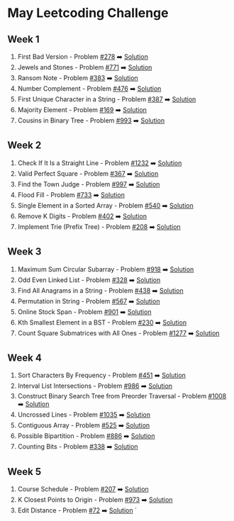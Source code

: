 # May Leetcoding Challenge

## Week 1
   1. First Bad Version - Problem [#278](https://leetcode.com/problems/first-bad-version/) :arrow_right: [Solution](https://github.com/deepanshsachdeva/may_leetcoding_challenge/blob/master/Solution1.java)
   2. Jewels and Stones - Problem [#771](https://leetcode.com/problems/jewels-and-stones/) :arrow_right: [Solution](https://github.com/deepanshsachdeva/may_leetcoding_challenge/blob/master/Solution2.java)
   3. Ransom Note - Problem [#383](https://leetcode.com/problems/ransom-note/) :arrow_right: [Solution](https://github.com/deepanshsachdeva/may_leetcoding_challenge/blob/master/Solution3.java)
   4. Number Complement - Problem [#476](https://leetcode.com/problems/number-complement/) :arrow_right: [Solution](https://github.com/deepanshsachdeva/may_leetcoding_challenge/blob/master/Solution4.java)
   5. First Unique Character in a String - Problem [#387](https://leetcode.com/problems/first-unique-character-in-a-string/) :arrow_right: [Solution](https://github.com/deepanshsachdeva/may_leetcoding_challenge/blob/master/Solution5.java)
   6. Majority Element - Problem [#169](https://leetcode.com/problems/majority-element/) :arrow_right: [Solution](https://github.com/deepanshsachdeva/may_leetcoding_challenge/blob/master/Solution6.java)
   7. Cousins in Binary Tree - Problem [#993](https://leetcode.com/problems/cousins-in-binary-tree/) :arrow_right: [Solution](https://github.com/deepanshsachdeva/may_leetcoding_challenge/blob/master/Solution7.java)

## Week 2
  1. Check If It Is a Straight Line - Problem [#1232](https://leetcode.com/problems/check-if-it-is-a-straight-line/) :arrow_right: [Solution](https://github.com/deepanshsachdeva/may_leetcoding_challenge/blob/master/Solution8.java)
  2. Valid Perfect Square - Problem [#367](https://leetcode.com/problems/valid-perfect-square/) :arrow_right: [Solution](https://github.com/deepanshsachdeva/may_leetcoding_challenge/blob/master/Solution9.java)
  3. Find the Town Judge - Problem [#997](https://leetcode.com/problems/find-the-town-judge/) :arrow_right: [Solution](https://github.com/deepanshsachdeva/may_leetcoding_challenge/blob/master/Solution10.java)
  4. Flood Fill - Problem [#733](https://leetcode.com/problems/flood-fill/) :arrow_right: [Solution](https://github.com/deepanshsachdeva/may_leetcoding_challenge/blob/master/Solution11.java)
  5. Single Element in a Sorted Array - Problem [#540](https://leetcode.com/problems/single-element-in-a-sorted-array/) :arrow_right: [Solution](https://github.com/deepanshsachdeva/may_leetcoding_challenge/blob/master/Solution12.java)
  6. Remove K Digits - Problem [#402](https://leetcode.com/problems/remove-k-digits/) :arrow_right: [Solution](https://github.com/deepanshsachdeva/may_leetcoding_challenge/blob/master/Solution13.java)
  7. Implement Trie (Prefix Tree) - Problem [#208](https://leetcode.com/problems/implement-trie-prefix-tree/) :arrow_right: [Solution](https://github.com/deepanshsachdeva/may_leetcoding_challenge/blob/master/Solution14.java)

## Week 3
  1. Maximum Sum Circular Subarray - Problem [#918](https://leetcode.com/problems/maximum-sum-circular-subarray/) :arrow_right: [Solution](https://github.com/deepanshsachdeva/may_leetcoding_challenge/blob/master/Solution15.java)
  2. Odd Even Linked List - Problem [#328](https://leetcode.com/problems/odd-even-linked-list/) :arrow_right: [Solution](https://github.com/deepanshsachdeva/may_leetcoding_challenge/blob/master/Solution16.java)
  3. Find All Anagrams in a String - Problem [#438](https://leetcode.com/problems/find-all-anagrams-in-a-string/) :arrow_right: [Solution](https://github.com/deepanshsachdeva/may_leetcoding_challenge/blob/master/Solution17.java)
  4. Permutation in String - Problem [#567](https://leetcode.com/problems/permutation-in-string/) :arrow_right: [Solution](https://github.com/deepanshsachdeva/may_leetcoding_challenge/blob/master/Solution18.java)
  5. Online Stock Span - Problem [#901](https://leetcode.com/problems/online-stock-span/) :arrow_right: [Solution](https://github.com/deepanshsachdeva/may_leetcoding_challenge/blob/master/Solution19.java)
  6. Kth Smallest Element in a BST - Problem [#230](https://leetcode.com/problems/kth-smallest-element-in-a-bst/) :arrow_right: [Solution](https://github.com/deepanshsachdeva/may_leetcoding_challenge/blob/master/Solution20.java)
  7. Count Square Submatrices with All Ones - Problem [#1277](https://leetcode.com/problems/count-square-submatrices-with-all-ones/) :arrow_right: [Solution](https://github.com/deepanshsachdeva/may_leetcoding_challenge/blob/master/Solution21.java)
  
## Week 4
  1. Sort Characters By Frequency - Problem [#451](https://leetcode.com/problems/sort-characters-by-frequency/) :arrow_right: [Solution](https://github.com/deepanshsachdeva/may_leetcoding_challenge/blob/master/Solution22.java)
  2. Interval List Intersections - Problem [#986](https://leetcode.com/problems/interval-list-intersections/) :arrow_right: [Solution](https://github.com/deepanshsachdeva/may_leetcoding_challenge/blob/master/Solution23.java)
  3. Construct Binary Search Tree from Preorder Traversal - Problem [#1008](https://leetcode.com/problems/construct-binary-search-tree-from-preorder-traversal/) :arrow_right: [Solution](https://github.com/deepanshsachdeva/may_leetcoding_challenge/blob/master/Solution24.java)
  4. Uncrossed Lines - Problem [#1035](https://leetcode.com/problems/uncrossed-lines/) :arrow_right: [Solution](https://github.com/deepanshsachdeva/may_leetcoding_challenge/blob/master/Solution25.java)
  5. Contiguous Array - Problem [#525](https://leetcode.com/problems/contiguous-array/) :arrow_right: [Solution](https://github.com/deepanshsachdeva/may_leetcoding_challenge/blob/master/Solution26.java)
  6. Possible Bipartition - Problem [#886](https://leetcode.com/problems/possible-bipartition) :arrow_right: [Solution](https://github.com/deepanshsachdeva/may_leetcoding_challenge/blob/master/Solution27.java)
  7. Counting Bits - Problem [#338](https://leetcode.com/problems/counting-bits/) :arrow_right: [Solution](https://github.com/deepanshsachdeva/may_leetcoding_challenge/blob/master/Solution28.java)

## Week 5
  1. Course Schedule - Problem [#207](https://leetcode.com/problems/course-schedule/) :arrow_right: [Solution](https://github.com/deepanshsachdeva/may_leetcoding_challenge/blob/master/Solution29.java)
  2. K Closest Points to Origin - Problem [#973](https://leetcode.com/problems/k-closest-points-to-origin/) :arrow_right: [Solution](https://github.com/deepanshsachdeva/may_leetcoding_challenge/blob/master/Solution30.java)
  3. Edit Distance - Problem [#72](https://leetcode.com/problems/edit-distance/) :arrow_right: [Solution](https://github.com/deepanshsachdeva/may_leetcoding_challenge/blob/master/Solution31.java)
`
